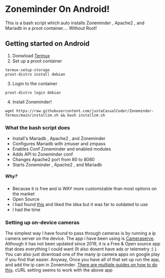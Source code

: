 # Zoneminder On Android!
This is a bash script which auto installs Zoneminder , Apache2 , and Mariadb in a proot container.... Without Root! 
## Getting started on Android
1. Donwload [Termux](https://f-droid.org/en/packages/com.termux/)
2. Set up a proot container 
```
termux-setup-storage
proot-distro install debian
```
3. Login to the container
```
proot-distro login debian
```
4. Install Zoneminder!
```
wget https://raw.githubusercontent.com/justaCasualCoder/Zoneminder-Termux/main/installzm.sh && bash installzm.sh
```

### What the bash script does
- Install's Mariadb , Apache2 , and Zoneminder 
- Configures Mariadb with zmuser and zmpass
- Enables Conf Zoneminder and enabled modules
- Adds API to Zoneminder conf
- Changes Apache2 port from 80 to 8080
- Starts Zoneminder , Apache2 , and Mariadb

##### Why?
- Because it is free and is WAY more customizable than most options on the market
- Open Source
- I had found [this](https://github.com/tapans/DIY-Surveillance-with-Smartphones) and liked the idea but it was far to outdated to use
- I had the time

### Setting up on-device cameras
The simplest way I have found to pass through cameras is by running a ip camera server on the device. The app i have been using is [Cameraserve](https://github.com/arktronic/cameraserve). Although it has not been updated since 2019, it is a Free & Open source app that does everything I could want (It also dosent have ads or telemetry :) ). You can also just download one of the many ip camera apps on google play if you find that easier. Anyway, Once you have all of that set up run the app, and add the ip cam in Zoneminder. [There are multiple guides on how to do this](https://zoneminder.readthedocs.io/en/stable/userguide/gettingstarted.html). cURL setting seems to work with the above app
